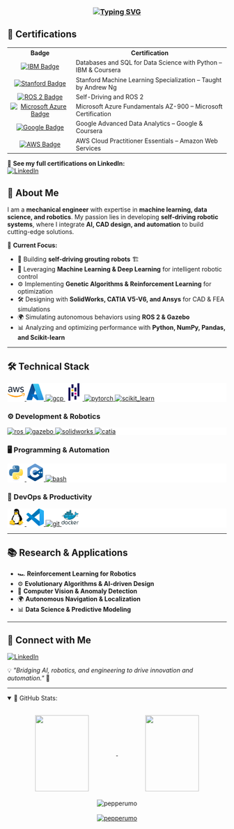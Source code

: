 <!-- Centered animated greeting -->
<h3 align="center">
    <a href="https://git.io/typing-svg">
        <img src="https://readme-typing-svg.herokuapp.com?font=Fira+Code&size=24&pause=1500&center=true&vCenter=true&random=false&width=550&lines=Hello+%26+Welcome!+👋;My+name+is+Giuseppe+Rumore" alt="Typing SVG" />
    </a>
</h3>

## 📜 Certifications

<p align="center">
<table>
    <tr>
        <th>Badge</th>
        <th>Certification</th>
    </tr>
    <tr>
        <td align="center">
            <a href="https://www.coursera.org/account/accomplishments/verify/H7XUQXGI3O5M">
                <img src="https://img.shields.io/badge/IBM-121FCF?style=flat-square&logo=IBM&logoColor=white" alt="IBM Badge">
            </a>
        </td>
        <td>Databases and SQL for Data Science with Python – IBM & Coursera</td>
    </tr>
    <tr>
        <td align="center">
            <a href="https://www.coursera.org/account/accomplishments/specialization/RZS3DFHHQVDC">
                <img src="https://img.shields.io/badge/Stanford%20University-8C1515?style=flat-square&logo=Stanford&logoColor=white" alt="Stanford Badge">
            </a>
        </td>
        <td>Stanford Machine Learning Specialization – Taught by Andrew Ng</td>
    </tr>
    <tr>
        <td align="center">
            <a href="https://www.udemy.com/certificate/UC-b2344127-ae60-4358-9c42-8a33d449ea45/">
                <img src="https://img.shields.io/badge/ROS2-22314E?style=flat-square&logo=ros&logoColor=white" alt="ROS 2 Badge">
            </a>
        </td>
        <td>Self-Driving and ROS 2 </td>
    </tr>
    <tr>
        <td align="center">
            <a href="https://www.coursera.org/account/accomplishments/specialization/S5X2ISJLHPYU">
                <img src="https://img.shields.io/badge/Microsoft%20Azure-0078D4?style=flat-square&logo=microsoft-azure&logoColor=white" alt="Microsoft Azure Badge">
            </a>
        </td>
        <td>Microsoft Azure Fundamentals AZ-900 – Microsoft Certification</td>
    </tr>
    <tr>
        <td align="center">
            <a href="https://www.coursera.org/account/accomplishments/specialization/ZC2SLKO3FBZ0">
                <img src="https://img.shields.io/badge/Google-4285F4?style=flat-square&logo=google&logoColor=white" alt="Google Badge">
            </a>
        </td>
        <td>Google Advanced Data Analytics – Google & Coursera</td>
    </tr>
    <tr>
        <td align="center">
            <a href="https://www.coursera.org/account/accomplishments/verify/BBC8GIDMRWBB">
                <img src="https://img.shields.io/badge/AWS-232F3E?style=flat-square&logo=amazon-aws&logoColor=white" alt="AWS Badge">
            </a>
        </td>
        <td>AWS Cloud Practitioner Essentials – Amazon Web Services</td>
    </tr>
</table>
</p>

🔗 **See my full certifications on LinkedIn:**  
[![LinkedIn](https://img.shields.io/badge/LinkedIn-0A66C2?style=flat-square&logo=linkedin&logoColor=white)](https://www.linkedin.com/in/giuseppe-rumore-b2599961/details/certifications/)


## 🚀 About Me

I am a **mechanical engineer** with expertise in **machine learning, data science, and robotics**. My passion lies in developing **self-driving robotic systems**, where I integrate **AI, CAD design, and automation** to build cutting-edge solutions.

🔹 **Current Focus:**
- 🤖 Building **self-driving grouting robots** 🏗️  
- 🧠 Leveraging **Machine Learning & Deep Learning** for intelligent robotic control  
- ⚙️ Implementing **Genetic Algorithms & Reinforcement Learning** for optimization  
- 🛠️ Designing with **SolidWorks, CATIA V5-V6, and Ansys** for CAD & FEA simulations  
- 🌍 Simulating autonomous behaviors using **ROS 2 & Gazebo**  
- 📊 Analyzing and optimizing performance with **Python, NumPy, Pandas, and Scikit-learn**  

---



## 🛠️ Technical Stack
<p align="left" style="background-color:white;"> 
    <a href="https://aws.amazon.com" target="_blank" rel="noreferrer"> <img src="https://raw.githubusercontent.com/devicons/devicon/master/icons/amazonwebservices/amazonwebservices-original-wordmark.svg" alt="aws" width="40" height="40"/> </a> 
    <a href="https://azure.microsoft.com/" target="_blank" rel="noreferrer"> <img src="https://raw.githubusercontent.com/devicons/devicon/master/icons/azure/azure-original.svg" alt="azure" width="40" height="40"/> </a>
    <a href="https://cloud.google.com" target="_blank" rel="noreferrer"> <img src="https://www.vectorlogo.zone/logos/google_cloud/google_cloud-icon.svg" alt="gcp" width="40" height="40"/> </a> 
    <a href="https://pandas.pydata.org/" target="_blank" rel="noreferrer"> <img src="https://raw.githubusercontent.com/devicons/devicon/master/icons/pandas/pandas-original.svg" alt="pandas" width="40" height="40"/> </a> 
    <a href="https://pytorch.org/" target="_blank" rel="noreferrer"> <img src="https://www.vectorlogo.zone/logos/pytorch/pytorch-icon.svg" alt="pytorch" width="40" height="40"/> </a> 
    <a href="https://scikit-learn.org/" target="_blank" rel="noreferrer"> <img src="https://upload.wikimedia.org/wikipedia/commons/0/05/Scikit_learn_logo_small.svg" alt="scikit_learn" width="40" height="40"/> </a> 
</p>

### ⚙️ Development & Robotics
<p align="left" style="background-color:white;">
    <a href="https://www.ros.org/" target="_blank" rel="noreferrer"> <img src="https://www.vectorlogo.zone/logos/ros/ros-icon.svg" alt="ros" width="40" height="40"/> </a>
    <a href="http://gazebosim.org/" target="_blank" rel="noreferrer"> <img src="https://upload.wikimedia.org/wikipedia/en/5/5e/Gazebo_logo_without_text.svg" alt="gazebo" width="40" height="40"/> </a>
    <a href="https://www.solidworks.com/" target="_blank" rel="noreferrer"> <img src="https://img.icons8.com/color/48/000000/solidworks.png" alt="solidworks" width="40" height="40"/> </a>
    <a href="https://www.3ds.com/products-services/catia/" target="_blank" rel="noreferrer"> <img src="https://img.icons8.com/color/48/000000/catia.png" alt="catia" width="40" height="40"/> </a>
</p>

### 🖥️ Programming & Automation
<p align="left" style="background-color:white;">
    <a href="https://www.python.org" target="_blank" rel="noreferrer"> <img src="https://raw.githubusercontent.com/devicons/devicon/master/icons/python/python-original.svg" alt="python" width="40" height="40"/> </a>
    <a href="https://isocpp.org/" target="_blank" rel="noreferrer"> <img src="https://raw.githubusercontent.com/devicons/devicon/master/icons/cplusplus/cplusplus-original.svg" alt="cplusplus" width="40" height="40"/> </a>
    <a href="https://www.gnu.org/software/bash/" target="_blank" rel="noreferrer"> <img src="https://www.vectorlogo.zone/logos/gnu_bash/gnu_bash-icon.svg" alt="bash" width="40" height="40"/> </a>
</p>

### 🔧 DevOps & Productivity
<p align="left" style="background-color:white;">
    <a href="https://www.linux.org/" target="_blank" rel="noreferrer"> <img src="https://raw.githubusercontent.com/devicons/devicon/master/icons/linux/linux-original.svg" alt="linux" width="40" height="40"/> </a>
    <a href="https://code.visualstudio.com/" target="_blank" rel="noreferrer"> <img src="https://raw.githubusercontent.com/devicons/devicon/master/icons/vscode/vscode-original.svg" alt="vscode" width="40" height="40"/> </a>
    <a href="https://git-scm.com/" target="_blank" rel="noreferrer"> <img src="https://www.vectorlogo.zone/logos/git-scm/git-scm-icon.svg" alt="git" width="40" height="40"/> </a>
    <a href="https://www.docker.com/" target="_blank" rel="noreferrer"> <img src="https://raw.githubusercontent.com/devicons/devicon/master/icons/docker/docker-original-wordmark.svg" alt="docker" width="40" height="40"/> </a>
</p>


---

## 📚 Research & Applications

- 🏎️ **Reinforcement Learning for Robotics**  
- ⚙️ **Evolutionary Algorithms & AI-driven Design**  
- 🔬 **Computer Vision & Anomaly Detection**  
- 🌍 **Autonomous Navigation & Localization**  
- 📊 **Data Science & Predictive Modeling**  

---

## 🔗 Connect with Me

[![LinkedIn](https://img.shields.io/badge/LinkedIn-0A66C2?style=flat-square&logo=linkedin&logoColor=white)](https://www.linkedin.com/in/giuseppe-rumore-b2599961)

💡 *"Bridging AI, robotics, and engineering to drive innovation and automation."* 🚀

---

<details open="">
        <summary>📔 GitHub Stats:</summary>
        <br>
        <p align="center">
                <a href="https://github.com/pepperumo">
                        <img align="center" height="175px" src="https://github-readme-stats.vercel.app/api?username=pepperumo&show_icons=true&count_private=true&theme=radical&border_color=7F3FBF&bg_color=0D1117&title_color=FF6EC7&icon_color=FFDD86" height="192px" width="49.5%"/>
                </a>
                <a href="https://github.com/pepperumo">
                        <img align="center" height="175px" src="https://github-readme-stats.vercel.app/api/top-langs/?username=pepperumo&count_private=true&layout=compact&theme=radical&title_color=FF6EC7&text_color=FFDD86&hide=jupyter%20notebook,html" height="192px" width="49.5%"/>
                </a>
                <br><br>
                <img align="center" src="https://github-readme-streak-stats.herokuapp.com/?user=pepperumo&theme=radical&border=7F3FBF&background=0D1117" alt="pepperumo"/>
                <br><br>
                <a href="https://github.com/pepperumo">
                        <img src="https://github-profile-summary-cards.vercel.app/api/cards/profile-details?username=pepperumo&theme=radical" alt="pepperumo"/>
                </a>
        </p>
</details>

